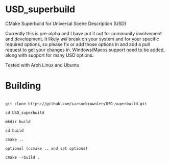 # USD_superbuild

CMake Superbuild for Universal Scene Description (USD)

Currently this is pre-alpha and I have put it out for community involvement and development.  It likely *will* break on your system and for your specific required options, so please fix or add those options in and add a pull request to get your changes in.  Windows/Macos support need to be added, along with support for many USD options.

Tested with Arch Linux and Ubuntu

# Building


```

git clone https://github.com/carsonbrownlee/USD_superbuild.git

cd USD_superbuild

mkdir build

cd build

cmake ..

optional (ccmake .. and set options)

cmake --build .
```
